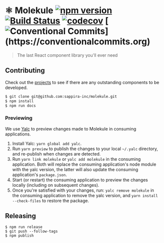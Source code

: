 # ⚛️ Molekule [![npm version](https://badge.fury.io/js/molekule.svg)](http://badge.fury.io/js/molekule) [![Build Status](https://travis-ci.org/heydoctor/molekule.svg?branch=master)](https://travis-ci.org/heydoctor/molekule) [![codecov](https://codecov.io/gh/heydoctor/molekule/branch/master/graph/badge.svg)](https://codecov.io/gh/heydoctor/molekule) [![Conventional Commits](https://img.shields.io/badge/Conventional%20Commits-:D-blue.svg?style="flats")](https://conventionalcommits.org)

> The last React component library you'll ever need

## Contributing

Check out the [projects](https://github.com/heydoctor/molekule/projects) to see if there are any outstanding components to be developed.

```sh
$ git clone git@github.com:sappira-inc/molekule.git
$ npm install
$ npm run docs
```
 
### Previewing

We use [Yalc](https://github.com/whitecolor/yalc) to preview changes made to Molekule in consuming applications.

1. Install Yalc: `yarn global add yalc`.
1. Run `yarn preview` to publish the changes to your local `~/.yalc` directory, and re-publish when changes are detected.
1. Run `yarn link molekule` or `yalc add molekule` in the consuming application. Both will replace the consuming application's node module with the yalc version, the latter will also update the consuming application's `package.json`.
1. Start (or restart) the consuming application to preview the changes locally (including on subsequent changes).
1. Once you're satisfied with your changes, run: `yalc remove molekule` in the consuming application to remove the yalc version, and `yarn install --check-files` to restore the package.

## Releasing

```
$ npm run release
$ git push --follow-tags
$ npm publish
```
